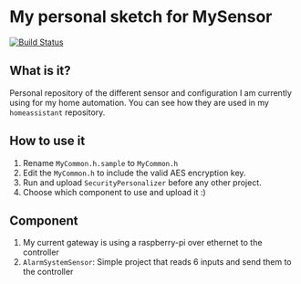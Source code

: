 # My personal sketch for MySensor
[![Build Status](https://travis-ci.org/alheureux88/MySensors.svg?branch=travis)](https://travis-ci.org/alheureux88/MySensors)
## What is it?
Personal repository of the different sensor and configuration I am currently using for my home automation. You can see how they are used in my `homeassistant` repository.

## How to use it
1.  Rename `MyCommon.h.sample` to `MyCommon.h`
2.  Edit the `MyCommon.h` to include the valid AES encryption key.
3.  Run and upload `SecurityPersonalizer` before any other project.
4.  Choose which component to use and upload it :)
  
## Component
1. My current gateway is using a raspberry-pi over ethernet to the controller
2. `AlarmSystemSensor`: Simple project that reads 6 inputs and send them to the controller